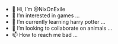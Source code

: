 - 👋 Hi, I’m @NixOnExile
- 👀 I’m interested in games ...
- 🌱 I’m currently learning harry potter ...
- 💞️ I’m looking to collaborate on animals ...
- 📫 How to reach me bad ...

<!---
NixOnExile/NixOnExile is a ✨ special ✨ repository because its `README.md` (this file) appears on your GitHub profile.
You can click the Preview link to take a look at your changes.
--->

